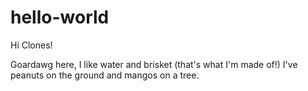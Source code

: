 # hello-world

Hi Clones!

Goardawg here, I like water and brisket (that's what I'm made of!)
I've peanuts on the ground and mangos on a tree.
